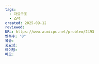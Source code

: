 ```yaml
---
tags:
  - 자료구조
  - 스택
created: 2025-09-12
reviewed:
URL: https://www.acmicpc.net/problem/2493
반복수: "0"
복습:
중요성:
레이팅:
메모:
---
```

